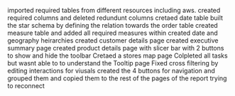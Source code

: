 imported required tables from different resources including aws.
created required columns and deleted redundunt columns
cretaed date table
built the star schema by defining the relation towards the order table
created measure table and added all required measures within
created date and geography heirarchies
created customer details page
created executive summary page
created product details page with slicer bar with 2 buttons to show and hide the toolbar
Cretaed a stores map page
Colpleted all tasks but wasnt able to to understand the Tooltip page
Fixed cross filtering by editing interactions for  viusals
created the 4 buttons for navigation and grouped them and copied them to the rest of the pages of the report
trying to reconnect